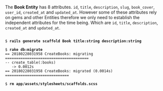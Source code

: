 The **Book Entity** has 8 attributes. `id`, `title`, `description`, `slug`, `book_cover`, `user_id`, `created_at` and `updated_at`. However some of these attributes rely on gems and other Entities therefore we only need to establish the independent attributes for the time being. Which are `id`, `title`, `description`, `created_at` and `updated_at`.

<pre><code>
$ <b>rails generate scaffold Book title:string description:string</b>

$ <b>rake db:migrate</b>
== 20180228031958 CreateBooks: migrating ======================================
-- create_table(:books)
   -> 0.0012s
== 20180228031958 CreateBooks: migrated (0.0014s) =============================

$ <b>rm app/assets/stylesheets/scaffolds.scss</b>
</pre></code>

